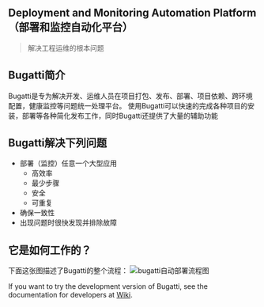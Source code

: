 Deployment and Monitoring Automation Platform
（部署和监控自动化平台）
---
>解决工程运维的根本问题

Bugatti简介
---
Bugatti是专为解决开发、运维人员在项目打包、发布、部署、项目依赖、跨环境配置，健康监控等问题统一处理平台。
使用Bugatti可以快速的完成各种项目的安装，部署等各种简化发布工作，同时Bugatti还提供了大量的辅助功能

Bugatti解决下列问题
---
- 部署（监控）任意一个大型应用
	- 高效率
	- 最少步骤
	- 安全
	- 可重复
- 确保一致性
- 出现问题时很快发现并排除故障

它是如何工作的？
---
下面这张图描述了Bugatti的整个流程：
![bugatti自动部署流程图](http://pic.ofcard.com//themes/common/bugatti/flow.png)

If you want to try the development version of Bugatti, see the documentation for developers at [Wiki](https://github.com/ofpay/bugatti/wiki).
